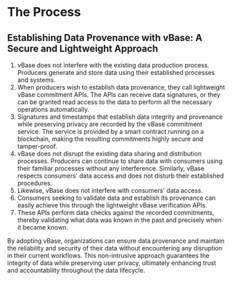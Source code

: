 # The Process

## Establishing Data Provenance with vBase: A Secure and Lightweight Approach

1. vBase does not interfere with the existing data production process. Producers generate and store data using their established processes and systems.
2. When producers wish to establish data provenance, they call lightweight vBase commitment APIs. The APIs can receive data signatures, or they can be granted read access to the data to perform all the necessary operations automatically.
3. Signatures and timestamps that establish data integrity and provenance while preserving privacy are recorded by the vBase commitment service. The service is provided by a smart contract running on a blockchain, making the resulting commitments highly secure and tamper-proof.
4. vBase does not disrupt the existing data sharing and distribution processes. Producers can continue to share data with consumers using their familiar processes without any interference. Similarly, vBase respects consumers' data access and does not disturb their established procedures.
5. Likewise, vBase does not interfere with consumers' data access.
6. Consumers seeking to validate data and establish its provenance can easily achieve this through the lightweight vBase verification APIs.
7. These APIs perform data checks against the recorded commitments, thereby validating what data was known in the past and precisely when it became known.

By adopting vBase, organizations can ensure data provenance and maintain the reliability and security of their data without encountering any disruption in their current workflows. This non-intrusive approach guarantees the integrity of data while preserving user privacy, ultimately enhancing trust and accountability throughout the data lifecycle.
